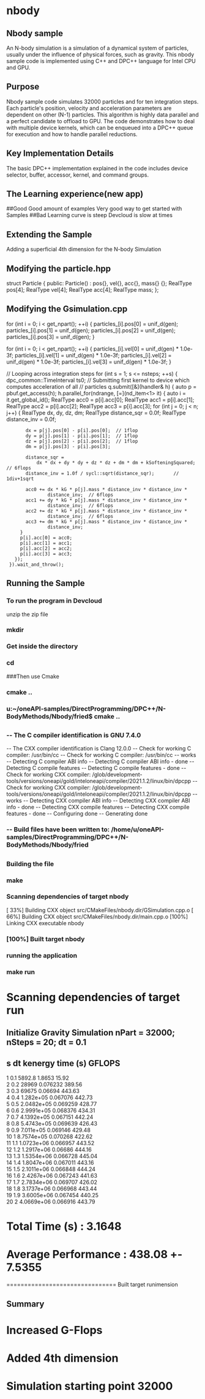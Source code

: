 # nbody


## Nbody sample
An N-body simulation is a simulation of a dynamical system of particles, usually under the influence of physical forces, such as gravity. This nbody sample code is implemented using C++ and DPC++ language for Intel CPU and GPU.

## Purpose
Nbody sample code simulates 32000 particles and for ten integration steps. Each particle's position, velocity and acceleration parameters are dependent on other (N-1) particles. This algorithm is highly data parallel and a perfect candidate to offload to GPU. The code demonstrates how to deal with multiple device kernels, which can be enqueued into a DPC++ queue for execution and how to handle parallel reductions.

## Key Implementation Details
The basic DPC++ implementation explained in the code includes device selector, buffer, accessor, kernel, and command groups.
## The Learning experience(new app)
##Good
Good amount of examples
Very good way to get started with Samples
##Bad
Learning curve is steep
Devcloud is slow at times

## Extending the Sample
Adding a superficial 4th dimension for the N-body Simulation

## Modifying the particle.hpp

struct Particle {
 public:
  Particle() : pos{}, vel{}, acc{}, mass{} {};
  RealType pos[4];
  RealType vel[4];
  RealType acc[4];
  RealType mass;
};

## Modifying the Gsimulation.cpp

for (int i = 0; i < get_npart(); ++i) {
    particles_[i].pos[0] = unif_d(gen);
    particles_[i].pos[1] = unif_d(gen);
    particles_[i].pos[2] = unif_d(gen);
    particles_[i].pos[3] = unif_d(gen);
  }
  

for (int i = 0; i < get_npart(); ++i) {
    particles_[i].vel[0] = unif_d(gen) * 1.0e-3f;
    particles_[i].vel[1] = unif_d(gen) * 1.0e-3f;
    particles_[i].vel[2] = unif_d(gen) * 1.0e-3f;
    particles_[i].vel[3] = unif_d(gen) * 1.0e-3f;
  }
  
  
// Looping across integration steps
  for (int s = 1; s <= nsteps; ++s) {
    dpc_common::TimeInterval ts0;
    // Submitting first kernel to device which computes acceleration of all
    // particles
    q.submit([&](handler& h) {
       auto p = pbuf.get_access(h);
       h.parallel_for(ndrange, [=](nd_item<1> it) {
	 auto i = it.get_global_id();
         RealType acc0 = p[i].acc[0];
         RealType acc1 = p[i].acc[1];
         RealType acc2 = p[i].acc[2];
         RealType acc3 = p[i].acc[3];
         for (int j = 0; j < n; j++) {
           RealType dx, dy, dz, dm;
           RealType distance_sqr = 0.0f;
           RealType distance_inv = 0.0f;

           dx = p[j].pos[0] - p[i].pos[0];  // 1flop
           dy = p[j].pos[1] - p[i].pos[1];  // 1flop
           dz = p[j].pos[2] - p[i].pos[2];  // 1flop
           dm = p[j].pos[3] - p[i].pos[3];

           distance_sqr =
               dx * dx + dy * dy + dz * dz + dm * dm + kSofteningSquared;  // 6flops
           distance_inv = 1.0f / sycl::sqrt(distance_sqr);       // 1div+1sqrt

           acc0 += dx * kG * p[j].mass * distance_inv * distance_inv *
                   distance_inv;  // 6flops
           acc1 += dy * kG * p[j].mass * distance_inv * distance_inv *
                   distance_inv;  // 6flops
           acc2 += dz * kG * p[j].mass * distance_inv * distance_inv *
                   distance_inv;  // 6flops
           acc3 += dm * kG * p[j].mass * distance_inv * distance_inv *
                   distance_inv; 
         }
         p[i].acc[0] = acc0;
         p[i].acc[1] = acc1;
         p[i].acc[2] = acc2;
         p[i].acc[3] = acc3;
       });
     }).wait_and_throw();
     
     
   ## Running the Sample
### To run the program in Devcloud
unzip the zip file
### mkdir <dir-name>
### Get inside the directory
### cd <dir-name>
###Then use Cmake
### cmake ..

### u:~/oneAPI-samples/DirectProgramming/DPC++/N-BodyMethods/Nbody/fried$ cmake ..
##
### -- The C compiler identification is GNU 7.4.0
-- The CXX compiler identification is Clang 12.0.0
-- Check for working C compiler: /usr/bin/cc
-- Check for working C compiler: /usr/bin/cc -- works
-- Detecting C compiler ABI info
-- Detecting C compiler ABI info - done
-- Detecting C compile features
-- Detecting C compile features - done
-- Check for working CXX compiler: /glob/development-tools/versions/oneapi/gold/inteloneapi/compiler/2021.1.2/linux/bin/dpcpp
-- Check for working CXX compiler: /glob/development-tools/versions/oneapi/gold/inteloneapi/compiler/2021.1.2/linux/bin/dpcpp -- works
-- Detecting CXX compiler ABI info
-- Detecting CXX compiler ABI info - done
-- Detecting CXX compile features
-- Detecting CXX compile features - done
-- Configuring done
-- Generating done
### -- Build files have been written to: /home/u/oneAPI-samples/DirectProgramming/DPC++/N-BodyMethods/Nbody/fried

##

### Building the file
### make
### Scanning dependencies of target nbody
[ 33%] Building CXX object src/CMakeFiles/nbody.dir/GSimulation.cpp.o
[ 66%] Building CXX object src/CMakeFiles/nbody.dir/main.cpp.o
[100%] Linking CXX executable nbody
### [100%] Built target nbody

### running the application

### make run

Scanning dependencies of target run
===============================
 Initialize Gravity Simulation
 nPart = 32000; nSteps = 20; dt = 0.1
------------------------------------------------
 s       dt      kenergy     time (s)    GFLOPS      
------------------------------------------------
 1       0.1     5892.8      1.8653      15.92       
 2       0.2     28969       0.076232    389.56      
 3       0.3     69675       0.06694     443.63      
 4       0.4     1.282e+05   0.067076    442.73      
 5       0.5     2.0482e+05  0.069259    428.77      
 6       0.6     2.9991e+05  0.068376    434.31      
 7       0.7     4.1392e+05  0.067151    442.24      
 8       0.8     5.4743e+05  0.069639    426.43      
 9       0.9     7.011e+05   0.069146    429.48      
 10      1       8.7574e+05  0.070268    422.62      
 11      1.1     1.0723e+06  0.066957    443.52      
 12      1.2     1.2917e+06  0.06686     444.16      
 13      1.3     1.5354e+06  0.066728    445.04      
 14      1.4     1.8047e+06  0.067011    443.16      
 15      1.5     2.1011e+06  0.066848    444.24      
 16      1.6     2.4267e+06  0.067243    441.63      
 17      1.7     2.7834e+06  0.069707    426.02      
 18      1.8     3.1737e+06  0.066968    443.44      
 19      1.9     3.6005e+06  0.067454    440.25      
 20      2       4.0669e+06  0.066916    443.79      

# Total Time (s)     : 3.1648
# Average Performance : 438.08 +- 7.5355
===============================
Built target runimension


## Summary
# Increased G-Flops
# Added 4th dimension
# Simulation starting point 32000

